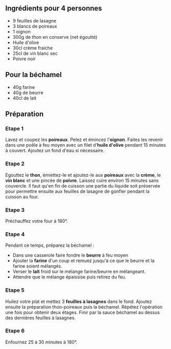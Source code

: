 ## Ingrédients pour 4 personnes

- 9 feuilles de lasagne
- 3 blancs de poireaux
- 1 oignon 
- 300g de thon en conserve (net égoutté)
- Huile d'olive
- 30cl crème fraiche
- 25cl de vin blanc sec
- Poivre noir

## Pour la béchamel

- 40g farine
- 40g de beurre
- 40cl de lait

## Préparation

### Etape 1

Lavez et coupez les **poireaux**. Pelez et émincez l'**oignon**. Faites les revenir dans une poêle à feu moyen avec un filet d'**huile d'olive** pendant 15 minutes à couvert. Ajoutez un fond d'eau si nécessaire.

### Etape 2

Egouttez le **thon**, émiettez-le et ajoutez-le aux **poireaux** avec la **crème**, le **vin blanc** et une pincée de **poivre**. Laissez cuire environ 15 minutes sans couvercle. Il faut qu'en fin de cuisson une partie du liquide soit préservée pour permettre ensuite aux feuilles de lasagne de gonfler pendant la cuisson au four.

### Etape 3

Préchauffez votre four à 180°.

### Etape 4

Pendant ce temps, préparez la béchamel :

  - Dans une casserole faire fondre le **beurre** à feu moyen
  - Ajouter la **farine** d'un coup et remuez jusqu'à ce que le beurre et la farine soient mélangés.
  - Verser le **lait** froid sur le mélange farine/beurre en mélangeant.
  - Attendre que le mélange épaissise puis retirez du feu.

### Etape 5

Huilez votre plat et mettez 3 **feuilles à lasagnes** dans le fond. Ajoutez ensuite la préparation thon-poireaux puis la béchamel. Répétez l'opération une fois pour obtenir deux étages. Finir par la sauce béchamel au dessus des dernières feuilles à lasagnes.

### Etape 6

Enfournez 25 à 30 minutes à 180°.
